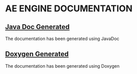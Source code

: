 # AE ENGINE DOCUMENTATION
##  [Java Doc Generated](javadoc/index.html)
The documentation has been generated using JavaDoc 

## [Doxygen Generated](html/index.html)
The documentation has been generated using Doxygen

